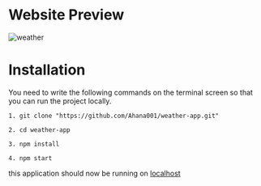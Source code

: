  # Website Preview
![weather](https://user-images.githubusercontent.com/50478681/151845998-928f99eb-c47d-4ef1-a389-4593682ff0e0.gif)

# Installation

You need to write the following commands on the terminal screen so that you can run the project locally.

    1. git clone "https://github.com/Ahana001/weather-app.git" 

    2. cd weather-app

    3. npm install

    4. npm start

this application should now be running on [localhost](http://localhost:8000/)
